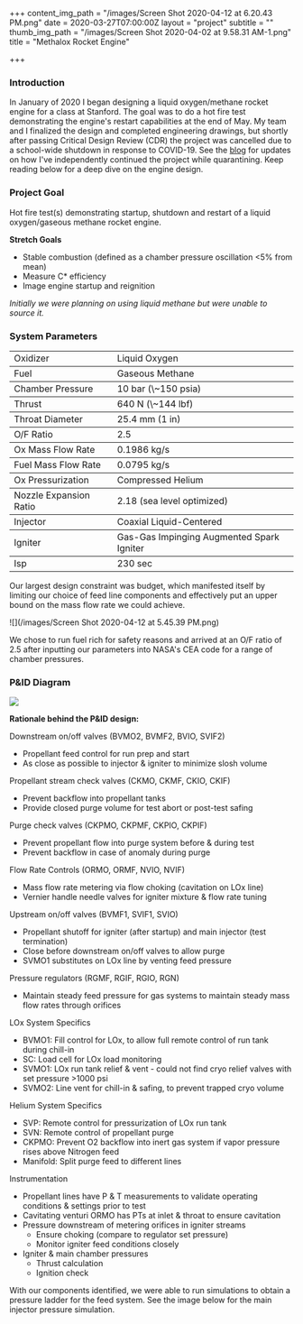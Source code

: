 +++
content_img_path = "/images/Screen Shot 2020-04-12 at 6.20.43 PM.png"
date = 2020-03-27T07:00:00Z
layout = "project"
subtitle = ""
thumb_img_path = "/images/Screen Shot 2020-04-02 at 9.58.31 AM-1.png"
title = "Methalox Rocket Engine"

+++
### Introduction

In January of 2020 I began designing a liquid oxygen/methane rocket engine for a class at Stanford. The goal was to do a hot fire test demonstrating the engine's restart capabilities at the end of May. My team and I finalized the design and completed engineering drawings, but shortly after passing Critical Design Review (CDR) the project was cancelled due to a school-wide shutdown in response to COVID-19. See the [blog](https://walkerkehoe-6085c.netlify.com/blog/) for updates on how I've independently continued the project while quarantining. Keep reading below for a deep dive on the engine design.

### Project Goal

Hot fire test(s) demonstrating startup, shutdown and restart of a liquid oxygen/gaseous methane rocket engine.

**Stretch Goals**

* Stable combustion (defined as a chamber pressure oscillation <5% from mean)
* Measure C* efficiency
* Image engine startup and reignition

_Initially we were planning on using liquid methane but were unable to source it._

### System Parameters

<table>

<tbody> <tr> <td>Oxidizer</td> <td>Liquid Oxygen</td> </tr> </tbody>

<tbody> <tr> <td>Fuel</td> <td>Gaseous Methane</td> </tr> </tbody>

<tbody> <tr> <td>Chamber Pressure</td> <td>10 bar (\~150 psia)</td> </tr> </tbody>

<tbody> <tr> <td>Thrust</td> <td>640 N (\~144 lbf)</td> </tr> </tbody>

<tbody> <tr> <td>Throat Diameter</td> <td>25.4 mm (1 in)</td> </tr> </tbody>

<tbody> <tr> <td>O/F Ratio</td> <td>2.5</td> </tr> </tbody>

<tbody> <tr> <td>Ox Mass Flow Rate</td> <td>0.1986 kg/s</td> </tr> </tbody>

<tbody> <tr> <td>Fuel Mass Flow Rate</td> <td>0.0795 kg/s</td> </tr> </tbody>

<tbody> <tr> <td>Ox Pressurization</td> <td>Compressed Helium</td> </tr> </tbody>

<tbody> <tr> <td>Nozzle Expansion Ratio</td> <td>2.18 (sea level optimized)</td> </tr> </tbody>

<tbody> <tr> <td>Injector</td> <td>Coaxial Liquid-Centered</td> </tr> </tbody>

<tbody> <tr> <td>Igniter</td> <td>Gas-Gas Impinging Augmented Spark Igniter</td> </tr> </tbody>

<tbodyr> <tr> <td>Isp</td> <td>230 sec</td> </tr> </tbody>

</table>

Our largest design constraint was budget, which manifested itself by limiting our choice of feed line components and effectively put an upper bound on the mass flow rate we could achieve.

![](/images/Screen Shot 2020-04-12 at 5.45.39 PM.png)

We chose to run fuel rich for safety reasons and arrived at an O/F ratio of 2.5 after inputting our parameters into NASA's CEA code for a range of chamber pressures.

### P&ID Diagram

![](/images/PID-Rev09.png)

**Rationale behind the P&ID design:**

Downstream on/off valves (BVMO2, BVMF2, BVIO, SVIF2)

* Propellant feed control for run prep and start
* As close as possible to injector & igniter to minimize slosh volume

Propellant stream check valves (CKMO, CKMF, CKIO, CKIF)

* Prevent backflow into propellant tanks
* Provide closed purge volume for test abort or post-test safing

Purge check valves (CKPMO, CKPMF, CKPIO, CKPIF)

* Prevent propellant flow into purge system before & during test
* Prevent backflow in case of anomaly during purge

Flow Rate Controls (ORMO, ORMF, NVIO, NVIF)

* Mass flow rate metering via flow choking (cavitation on LOx line)
* Vernier handle needle valves for igniter mixture & flow rate tuning

Upstream on/off valves (BVMF1, SVIF1, SVIO)

* Propellant shutoff for igniter (after startup) and main injector (test termination)
* Close before downstream on/off valves to allow purge
* SVMO1 substitutes on LOx line by venting feed pressure

Pressure regulators (RGMF, RGIF, RGIO, RGN)

* Maintain steady feed pressure for gas systems to maintain steady mass flow rates through orifices

LOx System Specifics

* BVMO1: Fill control for LOx, to allow full remote control of run tank during chill-in
* SC: Load cell for LOx load monitoring
* SVMO1: LOx run tank relief & vent - could not find cryo relief valves with set pressure >1000 psi
* SVMO2: Line vent for chill-in & safing, to prevent trapped cryo volume 

Helium System Specifics

* SVP: Remote control for pressurization of LOx run tank
* SVN: Remote control of propellant purge
* CKPMO: Prevent O2 backflow into inert gas system if vapor pressure rises above Nitrogen feed
* Manifold: Split purge feed to different lines

Instrumentation

* Propellant lines have P & T measurements to validate operating conditions & settings prior to test
* Cavitating venturi ORMO has PTs at inlet & throat to ensure cavitation
* Pressure downstream of metering orifices in igniter streams
  * Ensure choking (compare to regulator set pressure)
  * Monitor igniter feed conditions closely
* Igniter & main chamber pressures
  * Thrust calculation
  * Ignition check

With our components identified, we were able to run simulations to obtain a pressure ladder for the feed system. See the image below for the main injector pressure simulation.